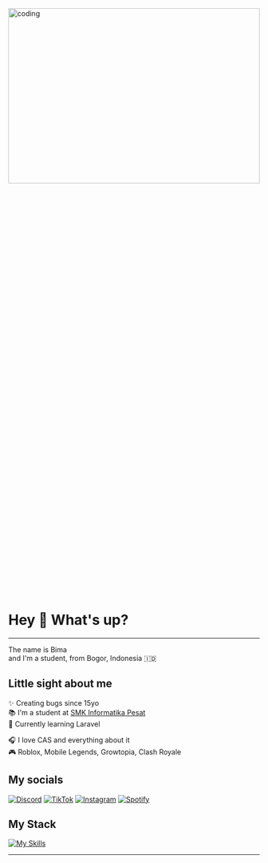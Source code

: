 


<img align="center" alt="coding" width="100%" height="30%" src="https://i.pinimg.com/originals/3c/e5/f5/3ce5f5640d7c62d7ba36f738ae9e7759.gif">

<h1 align="left">Hey 👋 What's up?</h1>

---

<p align="left">The name is Bima<br>and I'm a student, from Bogor, Indonesia 🇮🇩</p>

<h2 align="left">Little sight about me</h2>

<div>
      <p>
        ✨ Creating bugs since 15yo<br>
        📚 I'm a student at <a href="https://smkpesat.sch.id/" target="_blank" rel="noopener noreferrer">SMK Informatika Pesat</a><br>
        🎯 Currently learning Laravel
      </p>
      <p>
        🎧 I love CAS and everything about it<br>
        🎮 Roblox, Mobile Legends, Growtopia, Clash Royale
      </p>    
<div>




<h2 align="left"> My socials</h2>

[![Discord](https://img.shields.io/badge/Discord-%237289DA.svg?logo=discord&logoColor=white)](https://discord.gg/https://discordapp.com/users/896225983395418142) [![TikTok](https://img.shields.io/badge/TikTok-%23000000.svg?logo=TikTok&logoColor=white)](https://www.tiktok.com/@mastersoid) [![Instagram](https://img.shields.io/badge/Instagram-%23E4405F.svg?logo=Instagram&logoColor=white)](https://www.instagram.com/wadeteloss/) [![Spotify](https://img.shields.io/badge/Spotify-1DB954?logo=spotify&logoColor=white)](https://open.spotify.com/user/t1znpik2mqzed6whw7wroiqkw) 



<h2 align="left"> My Stack</h2>

[![My Skills](https://skillicons.dev/icons?i=js,php,html,css,laravel,tailwind,vercel,vscode,nodejs&theme=dark)](https://skillicons.dev)




---

